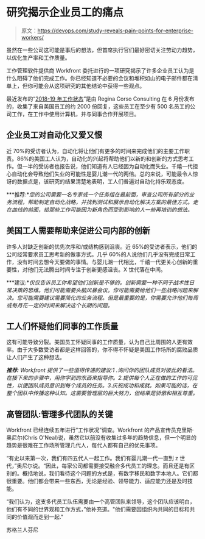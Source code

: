 # 研究揭示企业员工的痛点

> 原文：<https://devops.com/study-reveals-pain-points-for-enterprise-workers/>

虽然在一些公司这可能是事后的想法，但首席执行官们最好密切关注劳动力趋势，以优化生产率和工作质量。

工作管理软件提供商 Workfront 委托进行的一项研究揭示了许多企业员工认为是什么阻碍了他们完成工作。你已经知道不必要的会议和堆积如山的电子邮件都在清单上，但你可能会从这项研究的其他结论中获得一些观点。

最近发布的“[2018-19 年工作状态](http://workfront.com/sow)”是由 Regina Corso Consulting 在 6 月份发布的，收集了来自美国员工的约 2000 份回复，这些员工在至少有 500 名员工的公司工作，在工作中使用计算机，并与同事合作开展项目。

## 企业员工对自动化又爱又恨

近 70%的受访者认为，自动化将让他们有更多的时间来完成他们的主要工作职责。86%的美国工人认为，自动化的兴起将帮助他们以新的和创新的方式思考工作。但一半的受访者也报告说，他们知道有人已经因为自动化而失业。千禧一代担心自动化会导致他们失业的可能性是婴儿潮一代的两倍。总的来说，可能最令人惊讶的数据点是，该研究的结果清楚地表明，工人们普遍对自动化持乐观态度。

***推荐:**您的公司需要一名专家或一个任务组在最前面，审查公司所有部分的业务流程，帮助制定自动化战略，并找到测试和展示自动化解决方案的最佳方式。走在曲线的前面，给那些工作可能因为新角色而受到影响的人一些再培训的想法。*

## 美国工人需要帮助来促进公司内部的创新

许多人对缺乏创新的优先次序和/或结构感到沮丧。近 65%的受访者表示，他们的公司经常要求员工思考新的做事方式。几乎 60%的人说他们几乎没有完成日常工作，没有时间去想今天要做的事情。与婴儿潮一代相比，千禧一代更关心创新的重要性，对他们无法腾出时间专注于创新更感沮丧。X 世代落在中间。

***建议:**仅仅告诉员工你希望他们创新是不够的。创新需要一种不同于战术性日常决策的思维。他们可能需要头脑风暴会议。你可能需要给他们一些战略问题来解决。您可能需要建议需要简化的业务流程。但是最重要的是，你需要允许他们每周或每月花一定的时间来解决这个长期的问题。*

## 工人们怀疑他们同事的工作质量

这有可能导致分裂。美国员工怀疑同事的工作质量，认为自己比周围的人更有效率。由于大多数受访者都是这样回答的，你不得不怀疑是美国工作场所的腐败品质让人们产生了这种想法。

***推荐:** Workfront 提供了一些值得传递的建议:1 .询问你的团队成员对彼此的看法。在接下来的步骤中，用你学到的东西来指导你。2.提供每个人正在做的工作的可见性，以便团队成员意识到每个成员的任务。3.庆祝成功和成就。如果可能的话，在整个团队中传播这种认知。这需要管理层的巨大努力，但结果是骄傲和相互尊重。*

## 高管团队:管理多代团队的关键

Workfront 已经连续五年进行“工作状况”调查。Workfront 的产品宣传员克里斯·奥尼尔(Chris O'Neal)说，虽然它以前没有收集过多年的趋势信息，但一个明显的趋势是很难在工作场所管理几代人，每代人都有自己的优先事项。

“有史以来第一次，我们有四五代人一起工作。我们有婴儿潮一代一直到 z 世代，”奥尼尔说。“因此，每家公司都需要接受融合多代员工的理念。而且还是有区别的。概括地说，我们看待这个问题的方式是，有数字移民和数字本地人。它们都很重要。他们都会带来一些东西，无论是经验、领导能力、适应能力还是及时技能。

“我们认为，这支多代员工队伍需要由一个高管团队来领导，这个团队应该明白，他们有不同的世界观和工作方式，”他补充道。"他们需要因组织内共同的目标和共同的价值观而走到一起."

苏格兰人芬尼